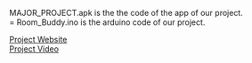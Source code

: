 MAJOR_PROJECT.apk is the the code of the app of our project.
<br>=
Room_Buddy.ino is the arduino code of our project.

[Project Website](https://ritesh19384.wixsite.com/roombuddy)
<br>
[Project Video](https://youtu.be/smR9DUdHKb4)
